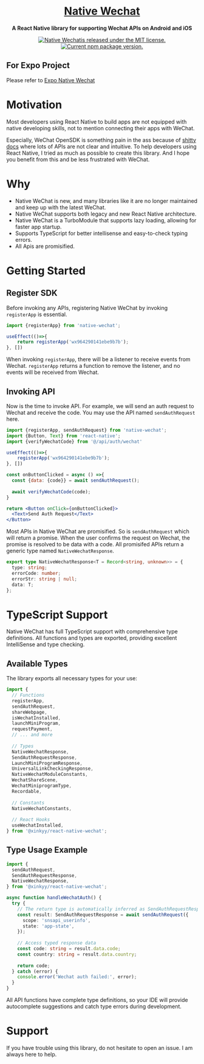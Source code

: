 <h1 align="center">
  <a href="https://native-wechat.hector.im/">
    Native Wechat
  </a>
</h1>

<p align="center">
  <strong>A React Native library for supporting Wechat APIs on Android and iOS</strong>
</p>

<p align="center">
  <a href="https://github.com/Hector-Chong/native-wechat/blob/HEAD/LICENSE">
    <img src="https://img.shields.io/badge/license-MIT-blue.svg" alt="Native Wechatis released under the MIT license." />
  </a>
  <a href="https://www.npmjs.org/package/native-wechat">
    <img src="https://img.shields.io/npm/v/native-wechat?color=brightgreen&label=npm%20package" alt="Current npm package version." />
  </a>
</p>

## For Expo Project

Please refer to [Expo Native Wechat](https://github.com/Hector-Chong/expo-native-wechat)


# Motivation

Most developers using React Native to build apps are not equipped with native developing skills, not to mention connecting their apps with WeChat.

Especially, WeChat OpenSDK is something pain in the ass because of [shitty docs](https://developers.weixin.qq.com/doc/oplatform/Mobile_App/Access_Guide/iOS.html) where lots of APIs are not clear and intuitive. To help developers using React Native, I tried as much as possible to create this library. And I hope you benefit from this and be less frustrated with WeChat.

# Why

- Native WeChat is new, and many libraries like it are no longer maintained and keep up with the latest WeChat.
- Native WeChat supports both legacy and new React Native architecture.
- Native WeChat is a TurboModule that supports lazy loading, allowing for faster app startup.
- Supports TypeScript for better intellisense and easy-to-check typing errors.
- All Apis are promisified.

# Getting Started

## Register SDK
Before invoking any APIs, registering Native WeChat by invoking `registerApp` is essential.

```typescript
import {registerApp} from 'native-wechat';

useEffect(()=>{
	return registerApp('wx964290141ebe9b7b');
}, [])
```

When invoking `registerApp`, there will be a listener to receive events from Wechat. `registerApp` returns a function to remove the listener, and no events will be received from Wechat.

## Invoking API

Now is the time to invoke API. For example, we will send an auth request to Wechat and receive the code. You may use the API named `sendAuthRequest` here.

```jsx
import {registerApp, sendAuthRequest} from 'native-wechat';
import {Button, Text} from 'react-native';
import {verifyWechatCode} from '@/api/auth/wechat'

useEffect(()=>{
	registerApp('wx964290141ebe9b7b');
}, [])

const onButtonClicked = async () =>{
  const {data: {code}} = await sendAuthRequest();
  
  await verifyWechatCode(code);
}

return <Button onClick={onButtonClicked}>
  <Text>Send Auth Request</Text>
</Button>
```

Most APIs in Native WeChat are promisified. So is `sendAuthRequest` which will return a promise. When the user confirms the request on Wechat, the promise is resolved to be data with a code. All promisifed APIs return a generic type named `NativeWechatResponse`.

```typescript
export type NativeWechatResponse<T = Record<string, unknown>> = {
  type: string;
  errorCode: number;
  errorStr: string | null;
  data: T;
};
```

# TypeScript Support

Native WeChat has full TypeScript support with comprehensive type definitions. All functions and types are exported, providing excellent IntelliSense and type checking.

## Available Types

The library exports all necessary types for your use:

```typescript
import {
  // Functions
  registerApp,
  sendAuthRequest,
  shareWebpage,
  isWechatInstalled,
  launchMiniProgram,
  requestPayment,
  // ... and more
  
  // Types
  NativeWechatResponse,
  SendAuthRequestResponse,
  LaunchMiniProgramResponse,
  UniversalLinkCheckingResponse,
  NativeWechatModuleConstants,
  WechatShareScene,
  WechatMiniprogramType,
  Recordable,
  
  // Constants
  NativeWechatConstants,
  
  // React Hooks
  useWechatInstalled,
} from '@xinkyy/react-native-wechat';
```

## Type Usage Example

```typescript
import {
  sendAuthRequest,
  SendAuthRequestResponse,
  NativeWechatResponse,
} from '@xinkyy/react-native-wechat';

async function handleWechatAuth() {
  try {
    // The return type is automatically inferred as SendAuthRequestResponse
    const result: SendAuthRequestResponse = await sendAuthRequest({
      scope: 'snsapi_userinfo',
      state: 'app-state',
    });
    
    // Access typed response data
    const code: string = result.data.code;
    const country: string = result.data.country;
    
    return code;
  } catch (error) {
    console.error('Wechat auth failed:', error);
  }
}
```

All API functions have complete type definitions, so your IDE will provide autocomplete suggestions and catch type errors during development.

# Support

If you have trouble using this library, do not hesitate to open an issue. I am always here to help.
